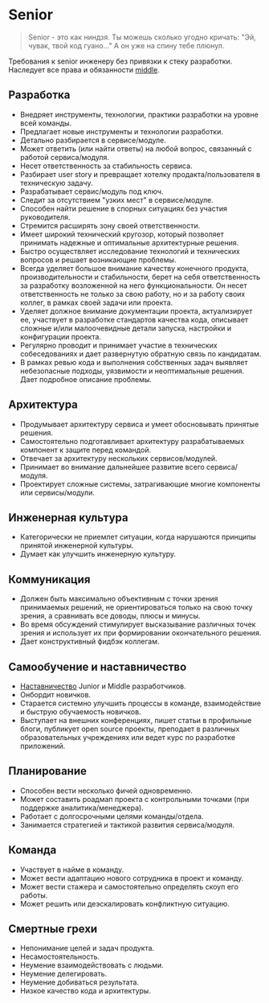 # Senior

> Senior - это как ниндзя. Ты можешь сколько угодно кричать: "Эй, чувак, твой код гуано..." А он уже на спину тебе плюнул.

Требования к senior инженеру без привязки к стеку разработки. Наследует все права и обязанности [middle](middle.md).

## Разработка

- Внедряет инструменты, технологии, практики разработки на уровне всей команды.
- Предлагает новые инструменты и технологии разработки.
- Детально разбирается в сервисе/модуле.
- Может ответить (или найти ответы) на любой вопрос, связанный с работой сервиса/модуля.
- Несет ответственность за стабильность сервиса.
- Разбирает user story и превращает хотелку продакта/пользователя в техническую задачу.
- Разрабатывает сервис/модуль под ключ.
- Следит за отсутствием "узких мест" в сервисе/модуле.
- Способен найти решение в спорных ситуациях без участия руководителя.
- Стремится расширять зону своей ответственности.
- Имеет широкий технический кругозор, который позволяет принимать надежные и оптимальные архитектурные решения.
- Быстро осуществляет исследование технологий и технических вопросов и решает возникающие проблемы.
- Всегда уделяет большое внимание качеству конечного продукта, производительности и стабильности, берет на себя ответственность за разработку возложенной на него функциональности. Он несет ответственность не только за свою работу, но и за работу своих коллег, в рамках своей задачи или проекта.
- Уделяет должное внимание документации проекта, актуализирует ее, участвует в разработке стандартов качества кода, описывает сложные и/или малоочевидные детали запуска, настройки и конфигурации проекта.
- Регулярно проводит и принимает участие в технических собеседованиях и дает развернутую обратную связь по кандидатам.
- В рамках ревью кода и выполнения собственных задач выявляет небезопасные подходы, уязвимости и неоптимальные решения. Дает подробное описание проблемы.

## Архитектура

- Продумывает архитектуру сервиса и умеет обосновывать принятые решения.
- Самостоятельно подготавливает архитектуру разрабатываемых компонент к защите перед командой.
- Отвечает за архитектуру нескольких сервисов/модулей.
- Принимает во внимание дальнейшее развитие всего сервиса/модуля.
- Проектирует сложные системы, затрагивающие многие компоненты или сервисы/модули.

## Инженерная культура

- Категорически не приемлет ситуации, когда нарушаются принципы принятой инженерной культуры.
- Думает как улучшить инженерную культуру.

## Коммуникация

- Должен быть максимально объективным с точки зрения принимаемых решений, не ориентироваться только на свою точку зрения, а сравнивать все доводы, плюсы и минусы.
- Во время обсуждений стимулирует высказывание различных точек зрения и использует их при формировании окончательного решения.
- Дает конструктивный фидбэк коллегам.

## Самообучение и наставничество

- [Наставничество](roles/mentor.md) Junior и Middle разработчиков.
- Онбордит новичков.
- Старается системно улучшить процессы в команде, взаимодействие и быструю обучаемость новичков.
- Выступает на внешних конференциях, пишет статьи в профильные блоги, публикует open source проекты, преподает в различных образовательных учреждениях или ведет курс по разработке приложений.

## Планирование

- Способен вести несколько фичей одновременно.
- Может составить роадмап проекта с контрольными точками (при поддержке аналитика/менеджера).
- Работает с долгосрочными целями команды/отдела.
- Занимается стратегией и тактикой развития сервиса/модуля.

## Команда

- Участвует в найме в команду.
- Может вести адаптацию нового сотрудника в проект и команду.
- Может вести стажера и самостоятельно определять скоуп его работы.
- Может решить или деэскалировать конфликтную ситуацию.

## Смертные грехи

- Непонимание целей и задач продукта.
- Несамостоятельность.
- Неумение взаимодействовать с людьми.
- Неумение делегировать.
- Неумение добиваться результата.
- Низкое качество кода и архитектуры.
